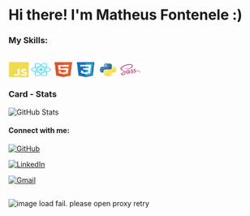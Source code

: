 
# **Hi there! I'm Matheus Fontenele** :)


### **My Skills:**

<div style="display: inline_block"><br>
  <img align="center" alt="Math-Js" height="30" width="40" src="https://raw.githubusercontent.com/devicons/devicon/master/icons/javascript/javascript-plain.svg">
  <img align="center" alt="Math-React" height="30" width="40" src="https://raw.githubusercontent.com/devicons/devicon/master/icons/react/react-original.svg">
  <img align="center" alt="Math-HTML" height="30" width="40" src="https://raw.githubusercontent.com/devicons/devicon/master/icons/html5/html5-original.svg">
  <img align="center" alt="Math-CSS" height="30" width="40" src="https://raw.githubusercontent.com/devicons/devicon/master/icons/css3/css3-original.svg">
  <img align="center" alt="Math-Python" height="30" width="40" src="https://raw.githubusercontent.com/devicons/devicon/master/icons/python/python-original.svg">
  <img align="center" alt="Math-SASS" height="30" width="40" src="https://raw.githubusercontent.com/devicons/devicon/master/icons/sass/sass-original.svg">
</div>

### **Card - Stats**

![GitHub Stats](https://github-readme-stats.vercel.app/api?username=matheFontenele&theme=transparent&bg_color=000&border_color=30A3DC&show_icons=true&icon_color=30A3DC&title_color=E94D5F&text_color=FFF)


#### **Connect with me:**

[![GitHub](https://img.shields.io/badge/matheFontenele-000?style=for-the-badge&logo=github&logoColor=6D62624D)](https://github.com/matheFontenele)

[![LinkedIn](https://img.shields.io/badge/Matheus_Fontenele-000?style=for-the-badge&logo=linkedin&logoColor=0E76A8)](https://www.linkedin.com/in/matheus-fontenele-2a40a4175/)

[![Gmail](https://img.shields.io/badge/Matheus_Fontenele-000?style=for-the-badge&logo=gmail&logoColor=DE0D0DCC)](https://mail.google.com/mail/u/0/?fs=1&tf=cm&source=mailto&to=matheusfontenele979700@gmail.com)

  
  ##
 

![image load fail. please open proxy retry](https://github.com/fz6m/commit-snake/blob/snk/snk.svg)






